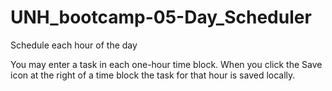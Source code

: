 # UNH_bootcamp-05-Day_Scheduler
Schedule each hour of the day

You may enter a task in each one-hour time block.
When you click the Save icon at the right of a time block
the task for that hour is saved locally.

